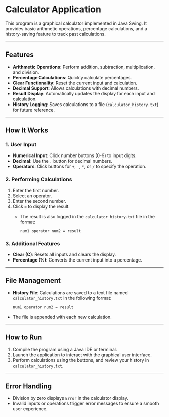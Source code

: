 # Calculator Application

This program is a graphical calculator implemented in Java Swing. It provides basic arithmetic operations, percentage calculations, and a history-saving feature to track past calculations.

---

## Features
- **Arithmetic Operations**: Perform addition, subtraction, multiplication, and division.
- **Percentage Calculations**: Quickly calculate percentages.
- **Clear Functionality**: Reset the current input and calculation.
- **Decimal Support**: Allows calculations with decimal numbers.
- **Result Display**: Automatically updates the display for each input and calculation.
- **History Logging**: Saves calculations to a file (`calculator_history.txt`) for future reference.

---

## How It Works

### 1. User Input
- **Numerical Input**: Click number buttons (0-9) to input digits.
- **Decimal**: Use the `.` button for decimal numbers.
- **Operators**: Click buttons for `+`, `-`, `*`, or `/` to specify the operation.

### 2. Performing Calculations
1. Enter the first number.
2. Select an operator.
3. Enter the second number.
4. Click `=` to display the result.
   - The result is also logged in the `calculator_history.txt` file in the format:
     
     `num1 operator num2 = result`

### 3. Additional Features
- **Clear (C)**: Resets all inputs and clears the display.
- **Percentage (%)**: Converts the current input into a percentage.

---

## File Management
- **History File**: Calculations are saved to a text file named `calculator_history.txt` in the following format:
  
  `num1 operator num2 = result`

- The file is appended with each new calculation.

---

## How to Run
1. Compile the program using a Java IDE or terminal.
2. Launch the application to interact with the graphical user interface.
3. Perform calculations using the buttons, and review your history in `calculator_history.txt`.

---

## Error Handling
- Division by zero displays `Error` in the calculator display.
- Invalid inputs or operations trigger error messages to ensure a smooth user experience.
